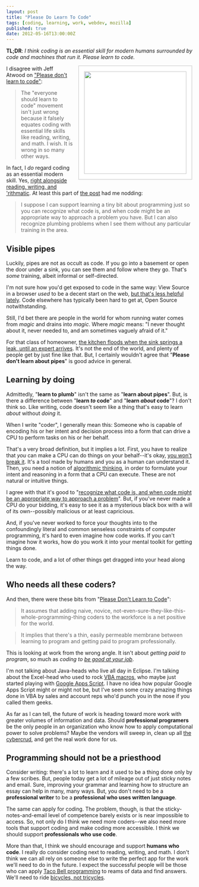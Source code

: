 ```yaml
---
layout: post
title: "Please Do Learn To Code"
tags: [coding, learning, work, webdev, mozilla]
published: true
date: 2012-05-16T13:00:00Z
---
```


**TL;DR**: <em>I think coding is an essential skill for modern humans
surrounded by code and machines that run it. Please learn to code.</em>

<span style="display: block; float: right; text-decoration: none; border: none; margin: 0 0 1em 1em; width: 310px;"><img src="http://farm3.static.flickr.com/2001/2508770940_b88b955aaa.jpg" style="width: 275px; border: 2px solid #ddd; padding: 1em; background: #fff;" /></span>

I disagree with Jeff Atwood on ["Please don't learn to code"][dontcode]:

> The "everyone should learn to code" movement isn't just wrong
> because it falsely equates coding with essential life skills like
> reading, writing, and math. I wish. It is wrong in so many other
> ways. 

[dontcode]: http://www.codinghorror.com/blog/2012/05/please-dont-learn-to-code.html

In fact, I *do* regard coding as an essential modern skill. Yes,
[right alongside reading, writing, and 'rithmatic][rithms]. At least
this part of [the post][dontcode] had me nodding:

[rithms]: http://dmlcentral.net/blog/cathy-davidson/why-we-need-4th-r-reading-writing-arithmetic-algorithms "Why We Need a 4th R: Reading, wRiting, aRithmetic, algoRithms"

> I suppose I can support learning a tiny bit about programming just
> so you can recognize what code is, and when code might be an
> appropriate way to approach a problem you have. But I can also
> recognize plumbing problems when I see them without any particular
> training in the area.

## Visible pipes

Luckily, pipes are not as occult as code. If you go into a basement or
open the door under a sink, you can see them and follow where they go.
That's *some* training, albeit informal or self-directed. 

I'm not sure how you'd get exposed to code in the same way: View
Source in a browser *used* to be a decent start on the web, [but
that's less helpful lately][saveviewsource]. Code elsewhere has
typically been hard to get at, Open Source notwithstanding.

[saveviewsource]: http://saveviewsource.org/

Still, I'd bet there are people in the world for whom running water
comes from *magic* and drains into *magic*.  Where *magic* means: "I
never thought about it, never needed to, and am sometimes vaguely
afraid of it."

For that class of homeowner, [the kitchen floods when the sink springs
a leak, until an expert arrives][madmen]. It's not the end of
the world, and plenty of people get by just fine like that. But, I
certainly wouldn't agree that "**Please don't learn about pipes**" is
good advice in general.

[madmen]: http://www.gkdating.com/mad-men-lessons-three-men-and-a-sink/ "Mad Men Lessons: Three Men and a Sink"

## Learning by doing

Admittedly, "**learn to plumb**" isn't the same as "**learn about
pipes**". But, is there a difference between "**learn *to* code**" and
"**learn *about* code**"? I don't think so. Like writing, code doesn't
seem like a thing that's easy to learn *about* without *doing* it.

When I write "coder", I generally mean this: Someone who is capable of
encoding his or her intent and decision process into a form that can
drive a CPU to perform tasks on his or her behalf.

That's a very broad definition, but it implies a lot. First, you have
to realize that *you* can make a CPU can do things on your
behalf--it's okay, [you won't break it][breakit]. It's a tool made by
humans and you as a human can understand it. Then, you need a notion
of [algorithmic thinking][algothink], in order to formulate your
intent and reasoning in a form that a CPU can execute. These are not
natural or intuitive things.

[breakit]: http://hackintruths.net/tips-and-tricks/computers-are-not-scary/
[algothink]: http://rwxweb.wordpress.com/2012/01/31/teaching-algorithmic-thinking/

I agree with that it's good to "[recognize what code is, and when code
might be an appropriate way to approach a problem][dontcode]".  But,
if you've never made a CPU do your bidding, it's easy to see it as a
mysterious black box with a will of its own--possibly malicious or
at least capricious.

And, if you've never worked to force your thoughts into to the
confoundingly literal and common senseless constraints of computer
programming, it's hard to even imagine how code works. If you can't
imagine how it works, how do you work it into your mental toolkit for
getting things done.

Learn to code, and a lot of other things get dragged into your head
along the way.

## Who needs all these coders?

And then, there were these bits from "[Please Don't Learn to
Code][dontcode]":

> It assumes that adding naive, novice,
> not-even-sure-they-like-this-whole-programming-thing coders to the
> workforce is a net positive for the world.

> It implies that there's a thin, easily permeable membrane between
> learning to program and getting paid to program professionally.

This is looking at work from the wrong angle. It isn't about *getting
paid to program*, so much as *coding to [be good at your
job][goodjob]*.

[goodjob]: http://www.codinghorror.com/blog/2004/08/be-good-at-your-job.html

I'm not talking about Java-heads who live all day in Eclipse.  I'm
talking about the Excel-head who used to rock [VBA macros][vba], who
maybe just started playing with [Google Apps Script][gas]. I have no
idea how popular Google Apps Script might or might not be, but I've
seen some crazy amazing things done in VBA by sales and account reps
who'd punch you in the nose if you called them geeks.

[vba]: http://en.wikipedia.org/wiki/Visual_Basic_for_Applications
[gas]: https://developers.google.com/apps-script/

As far as I can tell, the future of work is heading toward more work
with greater volumes of information and data. Should **professional
programers** be the only people in an organization who know how to
apply computational power to solve problems? Maybe the vendors will
sweep in, clean up all [the cybercrud][complib], and get the real work
done for us.

[complib]: http://en.wikipedia.org/wiki/Computer_Lib_/_Dream_Machines

## Programming should not be a priesthood

Consider writing: there's a lot to learn and it used to be a thing
done only by a few scribes. But, people today get a lot of mileage out
of just sticky notes and email. Sure, improving your grammar and
learning how to structure an essay can help in many, many ways. But,
you don't need to be a **professional writer** to be a **professional
who uses written language**.

The same can apply for coding. The problem, though, is that the
sticky-notes-and-email level of competence barely exists or is near
impossible to access. So, not only do I think we need more coders--we
also need more tools that support coding and make coding more
accessible. I think we should support **professionals who use code**.

More than that, I think we should encourage and support **humans who
code**. I really do consider coding next to reading, writing, and
math. I don't think we can all rely on someone else to write the
perfect app for the work we'll need to do in the future. I expect the
successful people will be those who can apply [Taco Bell
programming][tacobell] to reams of data and find answers. We'll need
to ride [bicycles, not tricycles][dephotos].

[dephotos]: http://www.dougengelbart.org/history/pix.html#6
[tacobell]: http://teddziuba.com/2010/10/taco-bell-programming.html

<!-- vim: set wrap wm=5 syntax=mkd textwidth=70: -->
